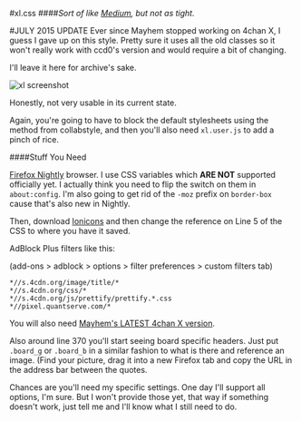#xl.css
####*Sort of like [Medium](https://medium.com/), but not as tight.*

#JULY 2015 UPDATE
Ever since Mayhem stopped working on 4chan X, I guess I gave up on this style. Pretty sure it uses all the old classes so it won't really work with ccd0's version and would require a bit of changing.

I'll leave it here for archive's sake.

![xl screenshot](http://i.imgur.com/bOUhaLX.png)

Honestly, not very usable in its current state.

Again, you're going to have to block the default stylesheets using the method from collabstyle, and then you'll also need `xl.user.js` to add a pinch of rice.

####Stuff You Need

[Firefox Nightly](http://nightly.mozilla.org/) browser. I use CSS variables which __ARE NOT__ supported officially yet. I actually think you need to flip the switch on them in `about:config`. I'm also going to get rid of the `-moz` prefix on `border-box` cause that's also new in Nightly.

Then, download [Ionicons](http://ionicons.com/) and then change the reference on Line 5 of the CSS to where you have it saved.

AdBlock Plus filters like this:

(add-ons > adblock > options > filter preferences > custom filters tab)

```
*//s.4cdn.org/image/title/*
*//s.4cdn.org/css/*
*//s.4cdn.org/js/prettify/prettify.*.css
*//pixel.quantserve.com/*
```

You will also need [Mayhem's LATEST 4chan X version](https://github.com/MayhemYDG/4chan-x/wiki/4chan-X-LATEST).

Also around line 370 you'll start seeing board specific headers. Just put `.board_g` or `.board_b` in a similar fashion to what is there and reference an image. (Find your picture, drag it into a new Firefox tab and copy the URL in the address bar between the quotes.

Chances are you'll need my specific settings. One day I'll support all options, I'm sure. But I won't provide those yet, that way if something doesn't work, just tell me and I'll know what I still need to do.
